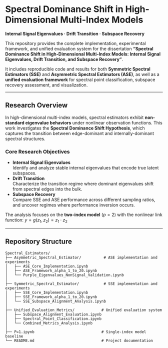 # Spectral Dominance Shift in High-Dimensional Multi-Index Models  
**Internal Signal Eigenvalues · Drift Transition · Subspace Recovery**

This repository provides the complete implementation, experimental framework, and unified evaluation system for the dissertation **“Spectral Dominance Shift in High-Dimensional Multi-Index Models: Internal Signal Eigenvalues, Drift Transition, and Subspace Recovery”**.

It includes reproducible code and results for both **Symmetric Spectral Estimators (SSE)** and **Asymmetric Spectral Estimators (ASE)**, as well as a **unified evaluation framework** for spectral point classification, subspace recovery assessment, and visualization.

---

## **Research Overview**

In high-dimensional multi-index models, spectral estimators exhibit **non-standard eigenvalue behaviors** under nonlinear observation functions. This work investigates the **Spectral Dominance Shift Hypothesis**, which captures the transition between edge-dominant and internally-dominant spectral structures.  

### **Core Research Objectives**
- **Internal Signal Eigenvalues**  
  Identify and analyze stable internal eigenvalues that encode true latent subspaces.
- **Drift Transition**  
  Characterize the transition regime where dominant eigenvalues shift from spectral edges into the bulk.
- **Subspace Recovery**  
  Compare SSE and ASE performance across different sampling ratios,  
  and uncover regimes where performance inversion occurs.

The analysis focuses on the **two-index model** ($p=2$) with the nonlinear link function: $\displaystyle y = g(z_1, z_2) = z_1 \cdot z_2$

---

## **Repository Structure**

```plaintext
Spectral_Estimators/
├── Asymmetric_Spectral_Estimator/          # ASE implementation and experiments
│   ├── ASE_Core_Implementation.ipynb
│   ├── ASE_Framework_alpha_1_to_20.ipynb
│   └── Purple_Eigenvalues_NonSignal_Validation.ipynb
│
├── Symmetric_Spectral_Estimator/           # SSE implementation and experiments
│   ├── SSE_Core_Implementation.ipynb
│   ├── SSE_Framework_alpha_1_to_20.ipynb
│   └── SSE_Subspace_Alignment_Analysis.ipynb
│
├── Unified_Evaluation_Metrics/            # Unified evaluation system
│   ├── Subspace_Alignment_Evaluation.ipynb
│   ├── Spectral_Point_Classification.ipynb
│   └── Combined_Metrics_Analysis.ipynb
│
├── P=1.ipynb                              # Single-index model baseline
└── README.md                              # Project documentation
